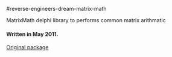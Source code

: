 #reverse-engineers-dream-matrix-math

MatrixMath delphi library to performs common matrix arithmatic

#### Written in May 2011.

[Original package](https://defacto2.net/f/ac24c5e)
